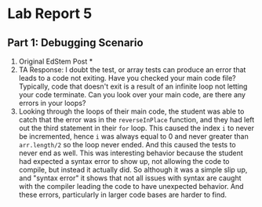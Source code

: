 # Lab Report 5
## Part 1: Debugging Scenario
1. Original EdStem Post
   * 
3. TA Response: I doubt the test, or array tests can produce an error that leads to a code not exiting. Have you checked your main code file? Typically, code that doesn't exit is a result of an infinite loop not letting your code terminate. Can you look over your main code, are there any errors in your loops?
4. Looking through the loops of their main code, the student was able to catch that the error was in the `reverseInPlace` function, and they had left out the third statement in their `for` loop. This caused the index `i` to never be incremented, hence `i` was always equal to 0 and never greater than `arr.length/2` so the loop never ended. And this caused the tests to never end as well.  This was interesting behavior because the student had expected a syntax error to show up, not allowing the code to compile, but instead it actually did. So although it was a simple slip up, and "syntax error" it shows that not all issues with syntax are caught with the compiler leading the code to have unexpected behavior. And these errors, particularly in larger code bases are harder to find.
